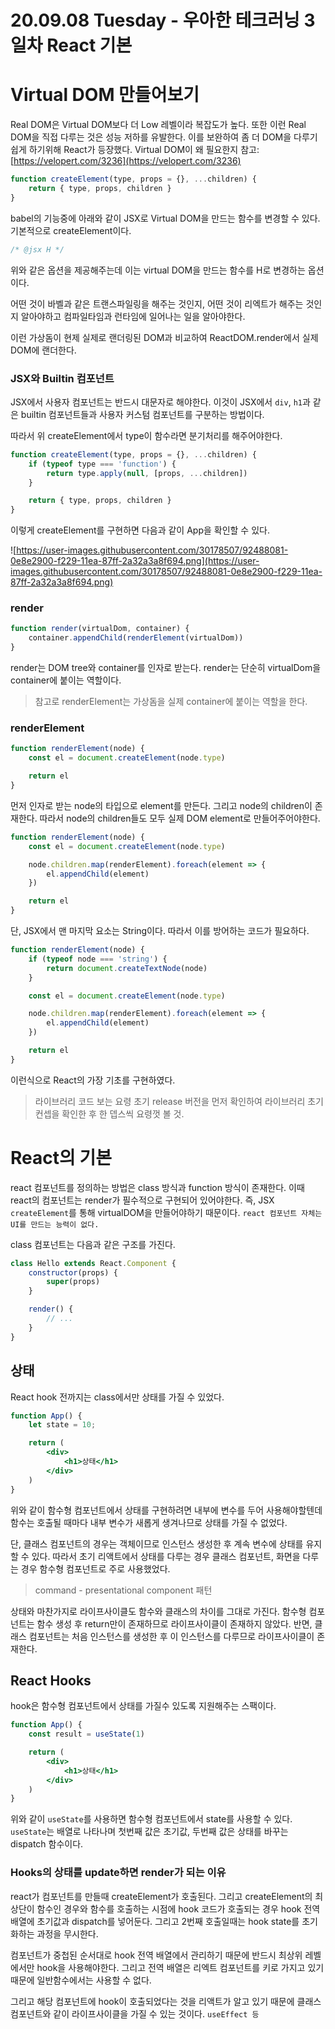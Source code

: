 # 20.09.08 Tuesday - 우아한 테크러닝 3일차 React 기본

# Virtual DOM 만들어보기

Real DOM은 Virtual DOM보다 더 Low 레벨이라 복잡도가 높다. 또한 이런 Real DOM을 직접 다루는 것은 성능 저하를 유발한다. 이를 보완하여 좀 더 DOM을 다루기 쉽게 하기위해 React가 등장했다.
Virtual DOM이 왜 필요한지 참고: [https://velopert.com/3236](https://velopert.com/3236)

```jsx
function createElement(type, props = {}, ...children) {
	return { type, props, children }
}
```

babel의 기능중에 아래와 같이 JSX로 Virtual DOM을 만드는 함수를 변경할 수 있다. 기본적으로 createElement이다.

```jsx
/* @jsx H */
```

위와 같은 옵션을 제공해주는데 이는 virtual DOM을 만드는 함수를 H로 변경하는 옵션이다.

어떤 것이 바벨과 같은 트랜스파일링을 해주는 것인지, 어떤 것이 리엑트가 해주는 것인지 알아야하고 컴파일타임과 런타임에 일어나는 일을 알아야한다.

이런 가상돔이 현제 실제로 랜더링된 DOM과 비교하여 ReactDOM.render에서 실제 DOM에 랜더한다.

### JSX와 Builtin 컴포넌트

JSX에서 사용자 컴포넌트는 반드시 대문자로 해야한다. 이것이 JSX에서 `div`, `h1`과 같은 builtin 컴포넌트들과 사용자 커스텀 컴포넌트를 구분하는 방법이다.

따라서 위 createElement에서 type이 함수라면 분기처리를 해주어야한다.

```jsx
function createElement(type, props = {}, ...children) {
	if (typeof type === 'function') {
		return type.apply(null, [props, ...children])
	}

	return { type, props, children }
}
```

이렇게 createElement를 구현하면 다음과 같이 App을 확인할 수 있다.

![https://user-images.githubusercontent.com/30178507/92488081-0e8e2900-f229-11ea-87ff-2a32a3a8f694.png](https://user-images.githubusercontent.com/30178507/92488081-0e8e2900-f229-11ea-87ff-2a32a3a8f694.png)

### render

```jsx
function render(virtualDom, container) {
	container.appendChild(renderElement(virtualDom))
}
```

render는 DOM tree와 container를 인자로 받는다. render는 단순히 virtualDom을 container에 붙이는 역할이다.

> 참고로 renderElement는 가상돔을 실제 container에 붙이는 역할을 한다.

### renderElement

```jsx
function renderElement(node) {
	const el = document.createElement(node.type)

	return el
}
```

먼저 인자로 받는 node의 타입으로 element를 만든다.
그리고 node의 children이 존재한다. 따라서 node의 children들도 모두 실제 DOM element로 만들어주어야한다.

```jsx
function renderElement(node) {
	const el = document.createElement(node.type)

	node.children.map(renderElement).foreach(element => {
		el.appendChild(element)
	})

	return el
}
```

단, JSX에서 맨 마지막 요소는 String이다. 따라서 이를 방어하는 코드가 필요하다.

```jsx
function renderElement(node) {
	if (typeof node === 'string') {
		return document.createTextNode(node)
	}

	const el = document.createElement(node.type)

	node.children.map(renderElement).foreach(element => {
		el.appendChild(element)
	})

	return el
}
```

이런식으로 React의 가장 기초를 구현하였다.

> 라이브러리 코드 보는 요령
초기 release 버전을 먼저 확인하여 라이브러리 초기 컨셉을 확인한 후 한 뎁스씩 요령껏 볼 것.

# React의 기본

react 컴포넌트를 정의하는 방법은 class 방식과 function 방식이 존재한다.
이때 react의 컴포넌트는 render가 필수적으로 구현되어 있어야한다. 즉, JSX `createElement`를 통해 virtualDOM을 만들어야하기 때문이다. `react 컴포넌트 자체는 UI를 만드는 능력이 없다.`

class 컴포넌트는 다음과 같은 구조를 가진다.

```jsx
class Hello extends React.Component {
	constructor(props) {
		super(props)
	}

	render() {
		// ...
	}
} 
```

## 상태

React hook 전까지는 class에서만 상태를 가질 수 있었다.

```jsx
function App() {
	let state = 10;

	return (
		<div>
			<h1>상태</h1>
		</div>
	)
}
```

위와 같이 함수형 컴포넌트에서 상태를 구현하려면 내부에 변수를 두어 사용해야할텐데 함수는 호출될 때마다 내부 변수가 새롭게 생겨나므로 상태를 가질 수 없었다.

단, 클래스 컴포넌트의 경우는 객체이므로 인스턴스 생성한 후 계속 변수에 상태를 유지할 수 있다. 따라서 초기 리액트에서 상태를 다루는 경우 클래스 컴포넌트, 화면을 다루는 경우 함수형 컴포넌트로 주로 사용했었다.

> command - presentational component 패턴

상태와 마찬가지로 라이프사이클도 함수와 클래스의 차이를 그대로 가진다.
함수형 컴포넌트는 함수 생성 후 return만이 존재하므로 라이프사이클이 존재하지 않았다. 반면, 클래스 컴포넌트는 처음 인스턴스를 생성한 후 이 인스턴스를 다루므로 라이프사이클이 존재한다.

## React Hooks

hook은 함수형 컴포넌트에서 상태를 가질수 있도록 지원해주는 스팩이다.

```jsx
function App() {
	const result = useState(1)

	return (
		<div>
			<h1>상태</h1>
		</div>
	)
}
```

위와 같이 `useState`를 사용하면 함수형 컴포넌트에서 state를 사용할 수 있다.
`useState`는 배열로 나타나며 첫번째 값은 초기값, 두번째 값은 상태를 바꾸는 dispatch 함수이다.

### Hooks의 상태를 update하면 render가 되는 이유

react가 컴포넌트를 만들때 createElement가 호출된다. 그리고 createElement의 최상단이 함수인 경우와 함수를 호출하는 시점에 hook 코드가 호출되는 경우 hook 전역 배열에 초기값과 dispatch를 넣어둔다. 그리고 2번째 호출일때는 hook state를 초기화하는 과정을 무시한다.

컴포넌트가 중첩된 순서대로 hook 전역 배열에서 관리하기 때문에 반드시 최상위 레벨에서만 hook을 사용해야한다. 그리고 전역 배열은 리엑트 컴포넌트를 키로 가지고 있기 때문에 일반함수에서는 사용할 수 없다.

그리고 해당 컴포넌트에 hook이 호출되었다는 것을 리액트가 알고 있기 때문에 클래스 컴포넌트와 같이 라이프사이클을 가질 수 있는 것이다. `useEffect 등`